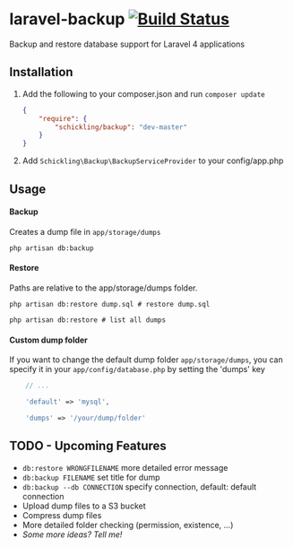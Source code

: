 laravel-backup [![Build Status](https://travis-ci.org/schickling/laravel-backup.png)](https://travis-ci.org/schickling/laravel-backup)
==============

Backup and restore database support for Laravel 4 applications

## Installation

1. Add the following to your composer.json and run `composer update`

    ```json
    {
        "require": {
            "schickling/backup": "dev-master"
        }
    }
    ```

2. Add `Schickling\Backup\BackupServiceProvider` to your config/app.php

## Usage

#### Backup
Creates a dump file in `app/storage/dumps`
```
php artisan db:backup
```

#### Restore
Paths are relative to the app/storage/dumps folder.
```
php artisan db:restore dump.sql # restore dump.sql

php artisan db:restore # list all dumps
```

#### Custom dump folder
If you want to change the default dump folder `app/storage/dumps`, you can specify it in your `app/config/database.php` by setting the 'dumps' key

```php
    // ...

    'default' => 'mysql',

    'dumps' => '/your/dump/folder'
```

## TODO - Upcoming Features
* `db:restore WRONGFILENAME` more detailed error message
* `db:backup FILENAME` set title for dump
* `db:backup --db CONNECTION` specify connection, default: default connection
* Upload dump files to a S3 bucket
* Compress dump files
* More detailed folder checking (permission, existence, ...)
* *Some more ideas? Tell me!*
